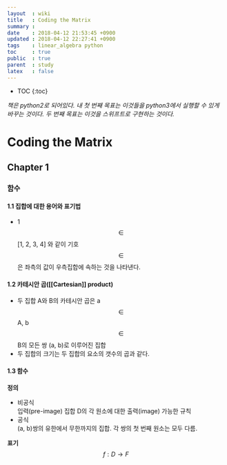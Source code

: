 ```yaml
---
layout  : wiki
title   : Coding the Matrix
summary : 
date    : 2018-04-12 21:53:45 +0900
updated : 2018-04-12 22:27:41 +0900
tags    : linear_algebra python
toc     : true
public  : true
parent  : study
latex   : false
---
```

* TOC
{:toc}

*책은 python2로 되어있다. 내 첫 번째 목표는 이것들을 python3에서 실행할 수 있게 바꾸는 것이다. 두 번째 목표는 이것을 스위프트로 구현하는 것이다.*

# Coding the Matrix

## Chapter 1

### 함수

#### 1.1 집합에 대한 용어와 표기법
- 1 $$\in$$ [1, 2, 3, 4] 와 같이 기호 $$\in$$은 좌측의 값이 우측집합에 속하는 것을 나타낸다.

#### 1.2 카테시안 곱([[Cartesian]] product)
- 두 집합 A와 B의 카테시안 곱은 a $$\in$$ A, b $$\in$$ B의 모든 쌍 (a, b)로 이루어진 집합
- 두 집합의 크기는 두 집합의 요소의 갯수의 곱과 같다.

#### 1.3 함수
**정의**
- 비공식 <br/>입력(pre-image) 집합 D의 각 원소에 대한 출력(image) 가능한 규칙
- 공식 <br/>(a, b)쌍의 유한에서 무한까지의 집합. 각 쌍의 첫 번째 원소는 모두 다름.

**표기** <br/>$$f: D \to F$$
